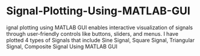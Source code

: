 # Signal-Plotting-Using-MATLAB-GUI
ignal plotting using MATLAB GUI enables interactive visualization of signals through user-friendly controls like buttons, sliders, and menus. I have plotted 4 types of Signals that include Sine Signal, Square Signal, Triangular Signal, Composite Signal Using MATLAB GUI
